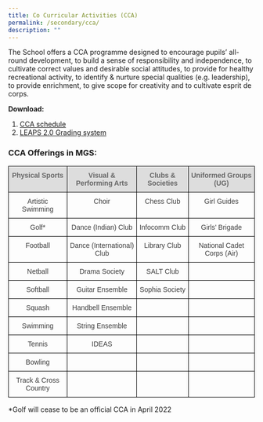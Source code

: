 ```yaml
---
title: Co Curricular Activities (CCA)
permalink: /secondary/cca/
description: ""
---
```


The School offers a CCA programme designed to encourage pupils’ all-round development, to build a sense of responsibility and independence, to cultivate correct values and desirable social attitudes, to provide for healthy recreational activity, to identify & nurture special qualities (e.g. leadership), to provide enrichment, to give scope for creativity and to cultivate esprit de corps.

**Download:** 

1.  [CCA schedule](https://drive.google.com/file/d/1rl2VORy_Dg_IDTtD9w7K14ZyfOl8FEO7/view?usp=sharing)
2.  [LEAPS 2.0 Grading system](https://drive.google.com/file/d/1K8IRrZvsWIV_e86-XfkR7wTYEO8zDD61/view?usp=sharing)

### CCA Offerings in MGS:

<style type="text/css">
.tg  {border-collapse:collapse;border-spacing:0;}
.tg td{border-color:black;border-style:solid;border-width:1px;font-family:Arial, sans-serif;font-size:14px;
  overflow:hidden;padding:10px 5px;word-break:normal;}
.tg th{border-color:black;border-style:solid;border-width:1px;font-family:Arial, sans-serif;font-size:14px;
  font-weight:normal;overflow:hidden;padding:10px 5px;word-break:normal;}
.tg .tg-a4yv{background-color:#DDD;color:#666;font-weight:bold;text-align:center;vertical-align:top}
.tg .tg-iuf2{color:#3D3D3D;text-align:center;vertical-align:top}
.tg .tg-0lax{text-align:left;vertical-align:top}
</style>
<table class="tg">
<thead>
  <tr>
    <th class="tg-a4yv">Physical Sports</th>
    <th class="tg-a4yv">Visual &amp; Performing Arts</th>
    <th class="tg-a4yv">Clubs &amp; Societies</th>
    <th class="tg-a4yv">Uniformed Groups (UG)</th>
  </tr>
</thead>
<tbody>
  <tr>
    <td class="tg-iuf2">Artistic Swimming</td>
    <td class="tg-iuf2">Choir</td>
    <td class="tg-iuf2">Chess Club</td>
    <td class="tg-iuf2">Girl Guides</td>
  </tr>
  <tr>
    <td class="tg-iuf2">Golf*</td>
    <td class="tg-iuf2">Dance (Indian) Club</td>
    <td class="tg-iuf2">Infocomm Club</td>
    <td class="tg-iuf2">Girls’ Brigade</td>
  </tr>
  <tr>
    <td class="tg-iuf2">Football</td>
    <td class="tg-iuf2">Dance (International) Club</td>
    <td class="tg-iuf2">Library Club</td>
    <td class="tg-iuf2">National Cadet Corps (Air)</td>
  </tr>
  <tr>
    <td class="tg-iuf2">Netball</td>
    <td class="tg-iuf2">Drama Society</td>
    <td class="tg-iuf2">SALT Club</td>
    <td class="tg-iuf2"> </td>
  </tr>
  <tr>
    <td class="tg-iuf2">Softball</td>
    <td class="tg-iuf2">Guitar Ensemble</td>
    <td class="tg-iuf2">Sophia Society</td>
    <td class="tg-iuf2"> </td>
  </tr>
  <tr>
    <td class="tg-iuf2">Squash</td>
    <td class="tg-iuf2">Handbell Ensemble</td>
    <td class="tg-iuf2"></td>
    <td class="tg-iuf2"></td>
  </tr>
  <tr>
    <td class="tg-iuf2">Swimming</td>
    <td class="tg-iuf2">String Ensemble</td>
    <td class="tg-iuf2"> </td>
    <td class="tg-iuf2"> </td>
  </tr>
  <tr>
    <td class="tg-iuf2">Tennis</td>
    <td class="tg-iuf2">IDEAS</td>
    <td class="tg-iuf2"> </td>
    <td class="tg-iuf2"> </td>
  </tr>
  <tr>
    <td class="tg-iuf2">Bowling</td>
    <td class="tg-iuf2"></td>
    <td class="tg-iuf2"> </td>
    <td class="tg-iuf2"> </td>
  </tr>
  <tr>
    <td class="tg-iuf2">Track &amp; Cross Country</td>
    <td class="tg-0lax"></td>
    <td class="tg-0lax"></td>
    <td class="tg-0lax"></td>
  </tr>
</tbody>
</table>

*Golf will cease to be an official CCA in April 2022
